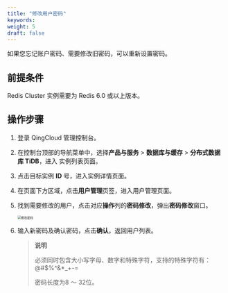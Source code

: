 ```yaml
---
title: "修改用户密码"
keywords: 
weight: 5
draft: false
---
```


如果您忘记账户密码、需要修改旧密码，可以重新设置密码。

## 前提条件

Redis Cluster 实例需要为 Redis 6.0 或以上版本。

## 操作步骤

1. 登录 QingCloud 管理控制台。

2. 在控制台顶部的导航菜单中，选择**产品与服务** > **数据库与缓存** > **分布式数据库 TiDB**，进入 实例列表页面。

3. 点击目标实例 **ID** 号，进入实例详情页面。

4. 在页面下方区域，点击**用户管理**页签，进入用户管理页面。

5. 找到需要修改的用户，点击对应**操作**列的**密码修改**，弹出**密码修改**窗口。

   <img src="../../../_images/mdy_usr_passwd.png" alt="修改密码" style="zoom:50%;" />

6. 输入新密码及确认密码，点击**确认**，返回用户列表。

   > **说明**
   >
   > 必须同时包含大小写字母、数字和特殊字符，支持的特殊字符有：@#$%^&*_+-=
   >
   > 密码长度为8 ～ 32位。

   





